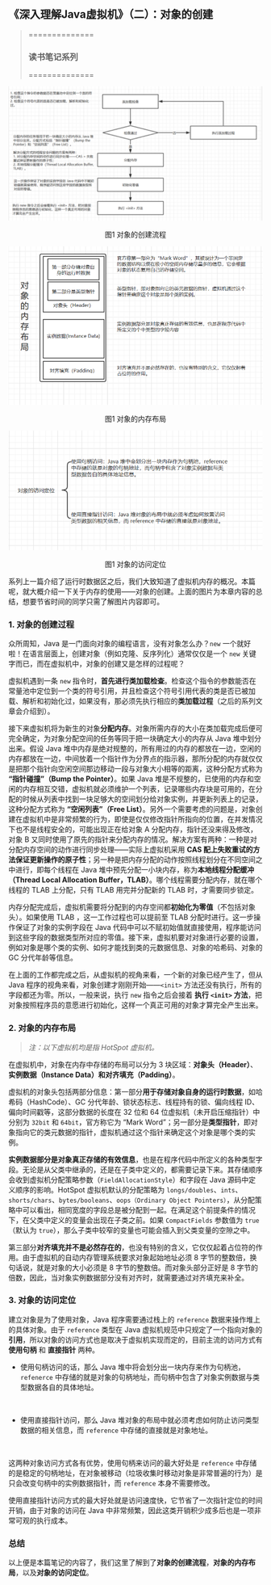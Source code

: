 ## 《深入理解Java虚拟机》（二）：对象的创建

> ==============
>
> ### 读书笔记系列
>
> ==============

![](images/create_object_flow.png)

<center>图1 对象的创建流程</center>

![](images/object_layout.png)

<center>图1 对象的内存布局</center>

![](images/object_reference.png)

<center>图1 对象的访问定位</center>

系列上一篇介绍了运行时数据区之后，我们大致知道了虚拟机内存的概况。本篇呢，就大概介绍一下关于内存的使用——对象的创建。上面的图片为本章内容的总结，想要节省时间的同学只需了解图片内容即可。

### 1. 对象的创建过程

众所周知，Java 是一门面向对象的编程语言，没有对象怎么办？`new` 一个就好啦！在语言层面上，创建对象（例如克隆、反序列化）通常仅仅是一个 `new` 关键字而已，而在虚拟机中，对象的创建又是怎样的过程呢？

虚拟机遇到一条 `new` 指令时，**首先进行类加载检查**。检查这个指令的参数能否在常量池中定位到一个类的符号引用，并且检查这个符号引用代表的类是否已被加载、解析和初始化过，如果没有，那必须先执行相应的**类加载过程**（之后的系列文章会介绍到）。

接下来虚拟机将为新生的对象**分配内存**。对象所需内存的大小在类加载完成后便可完全确定，为对象分配空间的任务等同于把一块确定大小的内存从 Java 堆中划分出来。假设 Java 堆中内存是绝对规整的，所有用过的内存的都放在一边，空闲的内存都放在一边，中间放着一个指针作为分界点的指示器，那所分配的内存就仅仅是把那个指针向空闲空间那边移动一段与对象大小相等的距离，这种分配方式称为 **“指针碰撞”（Bump the Pointer）**。如果 Java 堆是不规整的，已使用的内存和空闲的内存相互交错，虚拟机就必须维护一个列表，记录哪些内存块是可用的，在分配的时候从列表中找到一块足够大的空间划分给对象实例，并更新列表上的记录，这种分配方式称为 **“空闲列表”（Free List）**。另外一个需要考虑的问题是，对象创建在虚拟机中是非常频繁的行为，即使是仅仅修改指针所指向的位置，在并发情况下也不是线程安全的，可能出现正在给对象 A 分配内存，指针还没来得及修改，对象 B 又同时使用了原先的指针来分配内存的情况。解决方案有两种：一种是对分配内存空间的动作进行同步处理——实际上虚拟机采用 **CAS 配上失败重试的方法保证更新操作的原子性**；另一种是把内存分配的动作按照线程划分在不同空间之中进行，即每个线程在 Java 堆中预先分配一小块内存，称为**本地线程分配缓冲（Thread Local Allocation Buffer，TLAB）**。哪个线程需要分配内存，就在哪个线程的 TLAB 上分配，只有 TLAB 用完并分配新的 TLAB 时，才需要同步锁定。

内存分配完成后，虚拟机需要将分配到的内存空间都**初始化为零值**（不包括对象头）。如果使用 TLAB ，这一工作过程也可以提前至 TLAB 分配时进行。这一步操作保证了对象的实例字段在 Java 代码中可以不赋初始值就直接使用，程序能访问到这些字段的数据类型所对应的零值。接下来，虚拟机要对对象进行必要的设置，例如对象是哪个类的实例、如何才能找到类的元数据信息、对象的哈希码、对象的 GC 分代年龄等信息。

在上面的工作都完成之后，从虚拟机的视角来看，一个新的对象已经产生了，但从 Java 程序的视角来看，对象创建才刚刚开始——`<init>` 方法还没有执行，所有的字段都还为零。所以，一般来说，执行 `new` 指令之后会接着 **执行 `<init>` 方法**，把对象按照程序员的意愿进行初始化，这样一个真正可用的对象才算完全产生出来。

### 2. 对象的内存布局

> *注：以下虚拟机均是指 HotSpot 虚拟机。*

在虚拟机中，对象在内存中存储的布局可以分为 3 块区域：**对象头（Header）**、**实例数据（Instance Data）**和**对齐填充（Padding）**。

虚拟机的对象头包括两部分信息：第一部分**用于存储对象自身的运行时数据**，如哈希码（HashCode）、GC 分代年龄、锁状态标志、线程持有的锁、偏向线程 ID、偏向时间戳等，这部分数据的长度在 32 位和 64 位虚拟机（未开启压缩指针）中分别为 `32bit` 和 `64bit`，官方称它为 “Mark Word”；另一部分是**类型指针**，即对象指向它的类元数据的指针，虚拟机通过这个指针来确定这个对象是哪个类的实例。

**实例数据部分是对象真正存储的有效信息**，也是在程序代码中所定义的各种类型字段。无论是从父类中继承的，还是在子类中定义的，都需要记录下来。其存储顺序会收到虚拟机分配策略参数（`FieldAllocationStyle`）和字段在 Java 源码中定义顺序的影响。HotSpot 虚拟机默认的分配策略为 `longs/doubles`、`ints`、`shorts/chars`、`bytes/booleans`、`oops（Ordinary Object Pointers）`，从分配策略中可以看出，相同宽度的字段总是被分配到一起。在满足这个前提条件的情况下，在父类中定义的变量会出现在子类之前。如果 `CompactFields` 参数值为 `true`（默认为 `true`），那么子类中较窄的变量也可能会插入到父类变量的空隙之中。

第三部分**对齐填充并不是必然存在的**，也没有特别的含义，它仅仅起着占位符的作用。由于虚拟机的自动内存管理系统要求对象起始地址必须 8 字节的整数倍，换句话说，就是对象的大小必须是 8 字节的整数倍。而对象头部分正好是 8 字节的倍数，因此，当对象实例数据部分没有对齐时，就需要通过对齐填充来补全。

### 3. 对象的访问定位

建立对象是为了使用对象，Java 程序需要通过栈上的 `reference` 数据来操作堆上的具体对象。由于 `reference` 类型在 Java 虚拟机规范中只规定了一个指向对象的**引用**，所以对象的访问方式也是取决于虚拟机实现而定的，目前主流的访问方式有 **使用句柄** 和 **直接指针** 两种。

- 使用句柄访问的话，那么 Java 堆中将会划分出一块内存来作为句柄池，`refenerce` 中存储的就是对象的句柄地址，而句柄中包含了对象实例数据与类型数据各自的具体地址。

![]()

- 使用直接指针访问，那么 Java 堆对象的布局中就必须考虑如何防止访问类型数据的相关信息，而 `reference` 中存储的直接就是对象地址。

![]()

这两种对象访问方式各有优势，使用句柄来访问的最大好处是 `reference` 中存储的是稳定的句柄地址，在对象被移动（垃圾收集时移动对象是非常普遍的行为）是只会改变句柄中的实例数据指针，而 `reference` 本身不需要修改。

使用直接指针访问方式的最大好处就是访问速度快，它节省了一次指针定位的时间开销，由于对象的访问在 Java 中非常频繁，因此这类开销积少成多后也是一项非常可观的执行成本。

### 总结

以上便是本篇笔记的内容了，我们这里了解到了**对象的创建流程**，**对象的内存布局**，以及**对象的访问定位**。